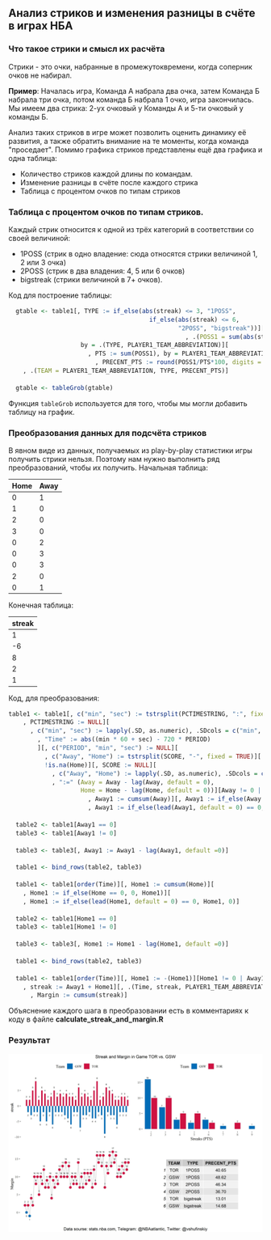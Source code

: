 ## Анализ стриков и изменения разницы в счёте в играх НБА

### Что такое стрики и смысл их расчёта

Стрики - это очки, набранные в промежутоквремени, когда соперник очков не набирал.

**Пример**: Началась игра, Команда А набрала два очка, затем Команда Б набрала три очка, потом команда Б набрала 1 очко, игра закончилась. Мы имеем два стрика: 2-ух очковый у Команды А и 5-ти очковый у команды Б.

Анализ таких стриков в игре может позволить оценить динамику её развития, а также обратить внимание на те моменты, когда команда "проседает". Помимо графика стриков представлены ещё два графика и одна таблица:

* Количество стриков каждой длины по командам.
* Изменение разницы в счёте после каждого стрика
* Таблица с процентом очков по типам стриков

### Таблица с процентом очков по типам стриков.
Каждый стрик относится к одной из трёх категорий в соответствии со своей величиной:

* 1POSS (стрик в одно владение: сюда относятся стрики величиной 1, 2 или 3 очка)
* 2POSS (стрик в два владения: 4, 5 или 6 очков)
* bigstreak (стрики величиной в 7+ очков).

Код для построение таблицы:

```r 
  gtable <- table1[, TYPE := if_else(abs(streak) <= 3, "1POSS",
                                       if_else(abs(streak) <= 6, 
                                               "2POSS", "bigstreak"))][
                                                 , .(POSS1 = sum(abs(streak))), 
                    by = .(TYPE, PLAYER1_TEAM_ABBREVIATION)][
                      , PTS := sum(POSS1), by = PLAYER1_TEAM_ABBREVIATION][
                        , PRECENT_PTS := round(POSS1/PTS*100, digits = 2)][order(TYPE)][
    , .(TEAM = PLAYER1_TEAM_ABBREVIATION, TYPE, PRECENT_PTS)]
  
  gtable <- tableGrob(gtable)
```

Функция `tableGrob` используется для того, чтобы мы могли добавить таблицу на график.

### Преобразования данных для подсчёта стриков

В явном виде из данных, получаемых из play-by-play статистики игры получить стрики нельзя. Поэтому нам нужно выполнить ряд преобразований, чтобы их получить.
Начальная таблица:

|Home|Away| 
|---|---|
|0|1|
|1|0|
|2|0|
|3|0|
|0|2|
|0|3|
|0|3|
|2|0|
|0|1|

Конечная таблица:

|streak| 
|---|
|1|
|-6|
|8|
|2|
|1|

Код, для преобразования:

```r 
table1 <- table1[, c("min", "sec") := tstrsplit(PCTIMESTRING, ":", fixed = TRUE)][
    , PCTIMESTRING := NULL][
      , c("min", "sec") := lapply(.SD, as.numeric), .SDcols = c("min", "sec")][
        , "Time" := abs((min * 60 + sec) - 720 * PERIOD)
        ][, c("PERIOD", "min", "sec") := NULL][
          , c("Away", "Home") := tstrsplit(SCORE, "-", fixed = TRUE)][
          !is.na(Home)][, SCORE := NULL][
            , c("Away", "Home") := lapply(.SD, as.numeric), .SDcols = c("Away", "Home")][
            , ":=" (Away = Away - lag(Away, default = 0),
                    Home = Home - lag(Home, default = 0))][Away != 0 | Home != 0][
                      , Away1 := cumsum(Away)][, Away1 := if_else(Away == 0, 0, Away1)][
                      , Away1 := if_else(lead(Away1, default = 0) == 0, Away1, 0)]
  
  table2 <- table1[Away1 == 0]
  table3 <- table1[Away1 != 0]
  
  table3 <- table3[, Away1 := Away1 - lag(Away1, default =0)]
  
  table1 <- bind_rows(table2, table3)
  
  table1 <- table1[order(Time)][, Home1 := cumsum(Home)][
    , Home1 := if_else(Home == 0, 0, Home1)][
    , Home1 := if_else(lead(Home1, default = 0) == 0, Home1, 0)]
  
  table2 <- table1[Home1 == 0]
  table3 <- table1[Home1 != 0]
  
  table3 <- table3[, Home1 := Home1 - lag(Home1, default =0)]
  
  table1 <- bind_rows(table2, table3)
  
  table1 <- table1[order(Time)][, Home1 := -(Home1)][Home1 != 0 | Away1 != 0][
    , streak := Away1 + Home1][, .(Time, streak, PLAYER1_TEAM_ABBREVIATION)][
      , Margin := cumsum(streak)]
```

Объяснение каждого шага в преобразовании есть в комментариях к коду в файле **calculate_streak_and_margin.R**

### Результат

![](streak.jpeg)
